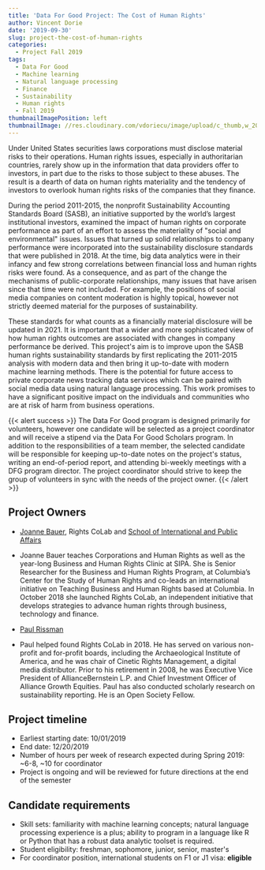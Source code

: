 ```yaml
---
title: 'Data For Good Project: The Cost of Human Rights'
author: Vincent Dorie
date: '2019-09-30'
slug: project-the-cost-of-human-rights
categories:
  - Project Fall 2019
tags:
  - Data For Good
  - Machine learning
  - Natural language processing
  - Finance
  - Sustainability
  - Human rights
  - Fall 2019
thumbnailImagePosition: left
thumbnailImage: //res.cloudinary.com/vdoriecu/image/upload/c_thumb,w_200,g_face/v1569955333/cost_human_rights_wcbiw1.png
---
```

Under United States securities laws corporations must disclose material risks to their operations. Human rights issues, especially in authoritarian countries, rarely show up in the information that data providers offer to investors, in part due to the risks to those subject to these abuses. The result is a dearth of data on human rights materiality and the tendency of investors to overlook human rights risks of the companies that they finance. 

<!--more-->

During the period 2011-2015, the nonprofit Sustainability Accounting Standards Board (SASB), an initiative supported by the world’s largest institutional investors, examined the impact of human rights on corporate performance as part of an effort to assess the materiality of "social and environmental" issues. Issues that turned up solid relationships to company performance were incorporated into the sustainability disclosure standards that were published in 2018. At the time, big data analytics were in their infancy and few strong correlations between financial loss and human rights risks were found. As a consequence, and as part of the change the mechanisms of public-corporate relationships, many issues that have arisen since that time were not included. For example, the positions of social media companies on content moderation is highly topical, however not strictly deemed material for the purposes of sustainability.

These standards for what counts as a financially material disclosure will be updated in 2021. It is important that a wider and more sophisticated view of how human rights outcomes are associated with changes in company performance be derived. This project's aim is to improve upon the SASB human rights sustainability standards by first replicating the 2011-2015 analysis with modern data and then bring it up-to-date with modern machine learning methods. There is the potential for future access to private corporate news tracking data services which can be paired with social media data using natural language processing. This work promises to have a significant positive impact on the individuals and communities who are at risk of harm from business operations. 

{{< alert success >}}
The Data For Good program is designed primarily for volunteers, however one candidate will be selected as a project coordinator and will receive a stipend via the Data For Good Scholars program. In addition to the responsibilities of a team member, the selected candidate will be responsible for keeping up-to-date notes on the project's status, writing an end-of-period report, and attending bi-weekly meetings with a DFG program director. The project coordinator should strive to keep the group of volunteers in sync with the needs of the project owner.
{{< /alert >}}

## Project Owners
+ [Joanne Bauer](https://rightscolab.org/people/joanne-bauer-2/), Rights CoLab and [School of International and Public Affairs](https://sipa.columbia.edu/faculty-research/faculty-directory/joanne-bauer)
+ Joanne Bauer teaches Corporations and Human Rights as well as the year-long Business and Human Rights Clinic at SIPA. She is Senior Researcher for the Business and Human Rights Program, at Columbia’s Center for the Study of Human Rights and co-leads an international initiative on Teaching Business and Human Rights based at Columbia. In October 2018 she launched Rights CoLab, an independent initiative that develops strategies to advance human rights through business, technology and finance.

+ [Paul Rissman](https://rightscolab.org/people/paul-rissman-2/)
+ Paul helped found Rights CoLab in 2018. He has served on various non-profit and for-profit boards, including the Archaeological Institute of America, and he was chair of Cinetic Rights Management, a digital media distributor. Prior to his retirement in 2008, he was Executive Vice President of AllianceBernstein L.P. and Chief Investment Officer of Alliance Growth Equities. Paul has also conducted scholarly research on sustainability reporting. He is an Open Society Fellow.

## Project timeline
+ Earliest starting date: 10/01/2019
+ End date: 12/20/2019
+ Number of hours per week of research expected during Spring 2019: ~6-8, ~10 for coordinator
+ Project is ongoing and will be reviewed for future directions at the end of the semester

## Candidate requirements
+ Skill sets: familiarity with machine learning concepts; natural language processing experience is a plus; ability to program in a language like R or Python that has a robust data analytic toolset is required.
+ Student eligibility: freshman, sophomore, junior, senior, master's
+ For coordinator position, international students on F1 or J1 visa: **eligible**

